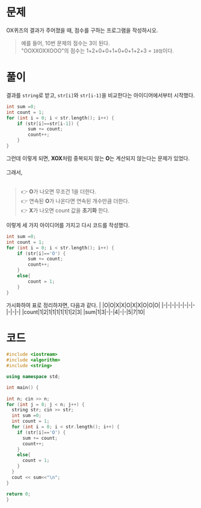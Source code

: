 # 문제
OX퀴즈의 결과가 주어졌을 때, 점수를 구하는 프로그램을 작성하시오.
>예를 들어, 10번 문제의 점수는 3이 된다.<br>
>"OOXXOXXOOO"의 점수는 1+2+0+0+1+0+0+1+2+3 = `10점`이다.

# 풀이
결과를 `string`로 받고, `str[i]`와 `str[i-1]`을 비교한다는 아이디어에서부터 시작했다.
```cpp
int sum =0;
int count = 1;
for (int i = 0; i < str.length(); i++) {
	if (str[i]==str[i-1]) {
		sum += count;
		count++;
	}
}
```
그런데 이렇게 되면, **XOX**처럼 중복되지 않는 **O**는 계산되지 않는다는 문제가 있었다.<br><br>
그래서,
<br><br>
>👉 **O**가 나오면 무조건 1을 더한다.<br>
>👉 연속된 **O**가 나온다면 연속된 개수만큼 더한다.<br>
>👉 **X**가 나오면 count 값을 **초기화** 한다.<br>

이렇게 세 가지 아이디어를 가지고 다시 코드를 작성했다.
```cpp
int sum =0;
int count = 1;
for (int i = 0; i < str.length(); i++) {
	if (str[i]=='O') {
		sum += count;
		count++;
	}
	else{
		count = 1;
	}
}
```
가시화하여 표로 정리하자면, 다음과 같다.
| |O|O|X|X|O|X|X|O|O|O|
|-|-|-|-|-|-|-|-|-|-|-|
|count|1|2|1|1|1|1|1|1|2|3|
|sum|1|3|-|-|4|-|-|5|7|10|
# 코드
```cpp
#include <iostream>
#include <algorithm>
#include <string>

using namespace std;

int main() {
	
int n; cin >> n;
for (int j = 0; j < n; j++) {
  string str; cin >> str;
  int sum =0;
  int count = 1;
  for (int i = 0; i < str.length(); i++) {
    if (str[i]=='O') {
      sum += count;
      count++;
    }
    else{
      count = 1;
    }
  }
  cout << sum<<"\n";
}

return 0;
}
```
